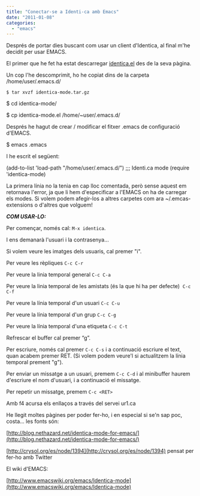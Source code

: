 ```yaml
---
title: "Conectar-se a Identi-ca amb Emacs"
date: "2011-01-08"
categories: 
  - "emacs"
---
```


Després de portar dies buscant com usar un client d'Identica, al final m'he decidit per usar EMACS.

El primer que he fet ha estat descarregar [identica.el](http://blog.nethazard.net/u/1) des de la seva pàgina.

Un cop l'he descomprimit, ho he copiat dins de la carpeta /home/user/.emacs.d/

```
$ tar xvzf identica-mode.tar.gz
```

$ cd identica-mode/

$ cp identica-mode.el /home/~user/.emacs.d/

Després he hagut de crear / modificar el fitxer .emacs de configuració d'EMACS.

$ emacs .emacs

I he escrit el següent:

(add-to-list 'load-path "/home/user/.emacs.d/")
;;; Identi.ca mode
(require 'identica-mode)

La primera línia no la tenia en cap lloc comentada, però sense aquest em retornava l'error, ja que li hem d'especificar a l'EMACS on ha de carregar els modes. Si volem podem afegir-los a altres carpetes com ara ~/.emcas-extensions o d'altres que volguem!

_**COM USAR-LO:**_

Per començar, només cal: `M-x identica`.

I ens demanarà l'usuari i la contrasenya...

Si volem veure les imatges dels usuaris, cal premer "i".

Per veure les rèpliques `C-c C-r`

Per veure la linia temporal general `C-c C-a`

Per veure la linia temporal de les amistats (és la que hi ha per defecte)  `C-c C-f`

Per veure la línia temporal d'un usuari `C-c C-u`

Per veure la línia temporal d'un grup `C-c C-g`

Per veure la línia temporal d'una etiqueta `C-c C-t`

Refrescar el buffer cal premer “g”.

Per escriure, només cal premer `C-c C-s` i a continuació escriure el text, quan acabem premer RET. (Si volem podem veure'l si actualitzem la línia temporal prement "g").

Per enviar un missatge a un usuari, premem `C-c C-d` i al minibuffer haurem d'escriure el nom d'usuari, i a continuació el missatge.

Per repetir un missatge, premem `C-c <RET>`

Amb f4 acursa els enllaços a través del servei ur1.ca

He llegit moltes pàgines per poder fer-ho, i en especial si se'n sap poc, costa... les fonts són:

[http://blog.nethazard.net/identica-mode-for-emacs/](http://blog.nethazard.net/identica-mode-for-emacs/)

[http://crysol.org/es/node/1394](http://crysol.org/es/node/1394) pensat per fer-ho amb Twitter

El wiki d'EMACS:

[http://www.emacswiki.org/emacs/Identica-mode](http://www.emacswiki.org/emacs/Identica-mode)
